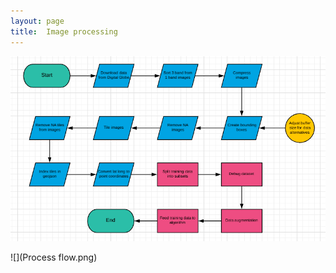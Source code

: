 ```yaml
---
layout: page
title:  Image processing
---
```


<img src="Process flow.png" class="img-responsive" alt="">

![](Process flow.png)
